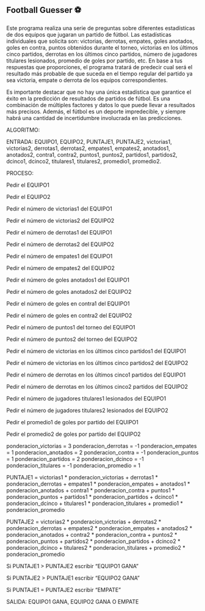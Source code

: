 ## Football Guesser ⚽
Este programa realiza una serie de preguntas sobre diferentes estadísticas de dos equipos que jugaran un partido de fútbol. Las estadísticas individuales que solicita son: victorias, derrotas, empates, goles anotados, goles en contra, puntos obtenidos durante el torneo, victorias en los últimos cinco partidos, derrotas en los últimos cinco partidos, número de jugadores titulares lesionados, promedio de goles por partido, etc. En base a tus respuestas que proporciones, el programa tratará de predecir cual será el resultado más probable de que suceda en el tiempo regular del partido ya sea victoria, empate o derrota de los equipos correspondientes.

Es importante destacar que no hay una única estadística que garantice el éxito en la predicción de resultados de partidos de fútbol. Es una combinación de múltiples factores y datos lo que puede llevar a resultados más precisos. Además, el fútbol es un deporte impredecible, y siempre habrá una cantidad de incertidumbre involucrada en las predicciones.

ALGORITMO:

ENTRADA: EQUIPO1, EQUIPO2, PUNTAJE1, PUNTAJE2, victorias1, victorias2, derrotas1, derrotas2, empates1, empates2, anotados1, anotados2, contra1, contra2, puntos1, puntos2, partidos1, partidos2, dcinco1, dcinco2, titulares1, titulares2, promedio1, promedio2.

PROCESO:

Pedir el EQUIPO1

Pedir el EQUIPO2

Pedir el número de victorias1 del EQUIPO1

Pedir el número de victorias2 del EQUIPO2

Pedir el número de derrotas1 del EQUIPO1

Pedir el número de derrotas2 del EQUIPO2

Pedir el número de empates1 del EQUIPO1

Pedir el número de empates2 del EQUIPO2

Pedir el número de goles anotados1 del EQUIPO1

Pedir el número de goles anotados2 del EQUIPO2

Pedir el número de goles en contra1 del EQUIPO1

Pedir el número de goles en contra2 del EQUIPO2

Pedir el número de puntos1 del torneo del EQUIPO1

Pedir el número de puntos2 del torneo del EQUIPO2

Pedir el número de victorias en los últimos cinco partidos1 del EQUIPO1

Pedir el número de victorias en los últimos cinco partidos2 del EQUIPO2

Pedir el número de derrotas en los últimos cinco1 partidos del EQUIPO1

Pedir el número de derrotas en los últimos cinco2 partidos del EQUIPO2

Pedir el número de jugadores titulares1 lesionados del EQUIPO1

Pedir el número de jugadores titulares2 lesionados del EQUIPO2

Pedir el promedio1 de goles por partido del EQUIPO1

Pedir el promedio2 de goles por partido del EQUIPO2

ponderacion_victorias = 3
ponderacion_derrotas = -1
ponderacion_empates = 1
ponderacion_anotados = 2
ponderacion_contra = -1
ponderacion_puntos = 1
ponderacion_partidos = 2
ponderacion_dcinco = -1
ponderacion_titulares = -1
ponderacion_promedio = 1

PUNTAJE1 = 
    victorias1 * ponderacion_victorias
    + derrotas1 * ponderacion_derrotas
    + empates1 * ponderacion_empates
    + anotados1 * ponderacion_anotados
    + contra1 * ponderacion_contra
    + puntos1 * ponderacion_puntos
    + partidos1 * ponderacion_partidos
    + dcinco1 * ponderacion_dcinco
    + titulares1 * ponderacion_titulares
    + promedio1 * ponderacion_promedio

PUNTAJE2 =
    victorias2 * ponderacion_victorias
    + derrotas2 * ponderacion_derrotas
    + empates2 * ponderacion_empates
    + anotados2 * ponderacion_anotados
    + contra2 * ponderacion_contra
    + puntos2 * ponderacion_puntos
    + partidos2 * ponderacion_partidos
    + dcinco2 * ponderacion_dcinco
    + titulares2 * ponderacion_titulares
    + promedio2 * ponderacion_promedio

Si PUNTAJE1 > PUNTAJE2 escribir “EQUIPO1 GANA”

Si PUNTAJE2 > PUNTAJE1 escribir “EQUIPO2 GANA”

Si PUNTAJE1 = PUNTAJE2 escribir “EMPATE”


SALIDA: EQUIPO1 GANA, EQUIPO2 GANA O EMPATE

